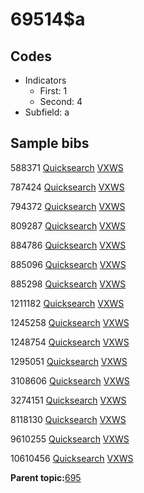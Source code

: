 # 69514$a

## Codes

-   Indicators
    -   First: 1
    -   Second: 4
-   Subfield: a

## Sample bibs

588371 [Quicksearch](https://search.library.yale.edu/catalog/588371) [VXWS](http://prodorbis.library.yale.edu:7014/vxws/GetHoldingsService?bibId=588371)

787424 [Quicksearch](https://search.library.yale.edu/catalog/787424) [VXWS](http://prodorbis.library.yale.edu:7014/vxws/GetHoldingsService?bibId=787424)

794372 [Quicksearch](https://search.library.yale.edu/catalog/794372) [VXWS](http://prodorbis.library.yale.edu:7014/vxws/GetHoldingsService?bibId=794372)

809287 [Quicksearch](https://search.library.yale.edu/catalog/809287) [VXWS](http://prodorbis.library.yale.edu:7014/vxws/GetHoldingsService?bibId=809287)

884786 [Quicksearch](https://search.library.yale.edu/catalog/884786) [VXWS](http://prodorbis.library.yale.edu:7014/vxws/GetHoldingsService?bibId=884786)

885096 [Quicksearch](https://search.library.yale.edu/catalog/885096) [VXWS](http://prodorbis.library.yale.edu:7014/vxws/GetHoldingsService?bibId=885096)

885298 [Quicksearch](https://search.library.yale.edu/catalog/885298) [VXWS](http://prodorbis.library.yale.edu:7014/vxws/GetHoldingsService?bibId=885298)

1211182 [Quicksearch](https://search.library.yale.edu/catalog/1211182) [VXWS](http://prodorbis.library.yale.edu:7014/vxws/GetHoldingsService?bibId=1211182)

1245258 [Quicksearch](https://search.library.yale.edu/catalog/1245258) [VXWS](http://prodorbis.library.yale.edu:7014/vxws/GetHoldingsService?bibId=1245258)

1248754 [Quicksearch](https://search.library.yale.edu/catalog/1248754) [VXWS](http://prodorbis.library.yale.edu:7014/vxws/GetHoldingsService?bibId=1248754)

1295051 [Quicksearch](https://search.library.yale.edu/catalog/1295051) [VXWS](http://prodorbis.library.yale.edu:7014/vxws/GetHoldingsService?bibId=1295051)

3108606 [Quicksearch](https://search.library.yale.edu/catalog/3108606) [VXWS](http://prodorbis.library.yale.edu:7014/vxws/GetHoldingsService?bibId=3108606)

3274151 [Quicksearch](https://search.library.yale.edu/catalog/3274151) [VXWS](http://prodorbis.library.yale.edu:7014/vxws/GetHoldingsService?bibId=3274151)

8118130 [Quicksearch](https://search.library.yale.edu/catalog/8118130) [VXWS](http://prodorbis.library.yale.edu:7014/vxws/GetHoldingsService?bibId=8118130)

9610255 [Quicksearch](https://search.library.yale.edu/catalog/9610255) [VXWS](http://prodorbis.library.yale.edu:7014/vxws/GetHoldingsService?bibId=9610255)

10610456 [Quicksearch](https://search.library.yale.edu/catalog/10610456) [VXWS](http://prodorbis.library.yale.edu:7014/vxws/GetHoldingsService?bibId=10610456)

**Parent topic:**[695](../../tags/695/695.md)

